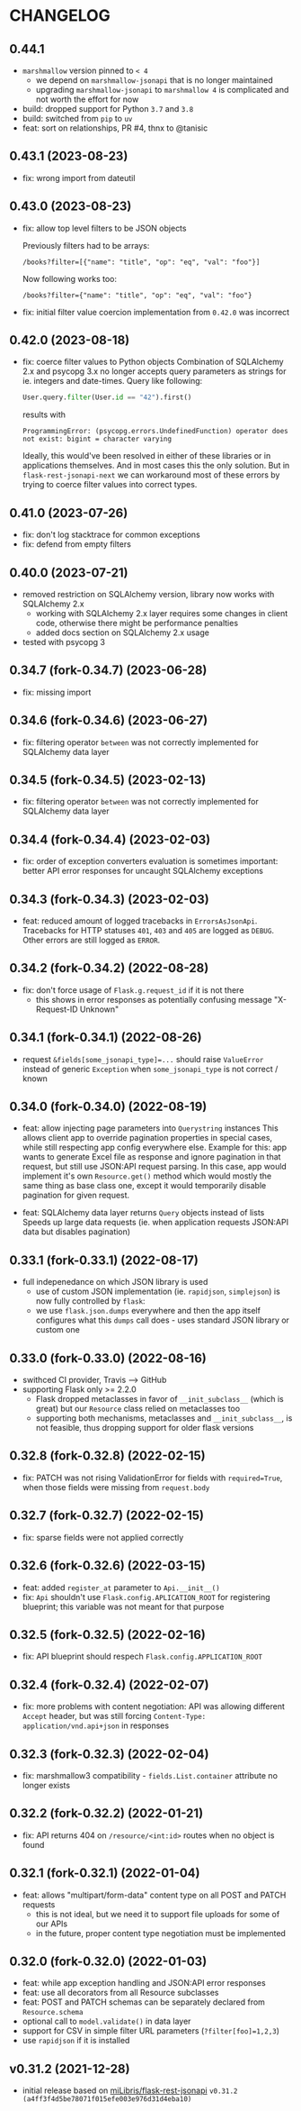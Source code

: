# CHANGELOG

## 0.44.1

- `marshmallow` version pinned to `< 4`
  - we depend on `marshmallow-jsonapi` that is no longer maintained
  - upgrading `marshmallow-jsonapi` to `marshmallow 4` is complicated and not worth the
    effort for now
- build: dropped support for Python `3.7` and `3.8`
- build: switched from `pip` to `uv`
- feat: sort on relationships, PR #4, thnx to @tanisic

## 0.43.1 (2023-08-23)

- fix: wrong import from dateutil

## 0.43.0 (2023-08-23)

- fix: allow top level filters to be JSON objects

  Previously filters had to be arrays:

  ```
  /books?filter=[{"name": "title", "op": "eq", "val": "foo"}]
  ```

  Now following works too:

  ```
  /books?filter={"name": "title", "op": "eq", "val": "foo"}
  ```

- fix: initial filter value coercion implementation from `0.42.0` was incorrect

## 0.42.0 (2023-08-18)

- fix: coerce filter values to Python objects
  Combination of SQLAlchemy 2.x and psycopg 3.x no longer accepts query parameters as
  strings for ie. integers and date-times. Query like following:

  ```py
  User.query.filter(User.id == "42").first()
  ```

   results with

  ```log
  ProgrammingError: (psycopg.errors.UndefinedFunction) operator does not exist: bigint = character varying
  ```

  Ideally, this would've been resolved in either of these libraries or in applications
  themselves. And in most cases this the only solution. But in `flask-rest-jsonapi-next`
  we can workaround most of these errors by trying to coerce filter values into correct
  types.

## 0.41.0 (2023-07-26)

- fix: don't log stacktrace for common exceptions
- fix: defend from empty filters

## 0.40.0 (2023-07-21)

- removed restriction on SQLAlchemy version, library now works with SQLAlchemy 2.x
  - working with SQLAlchemy 2.x layer requires some changes in client code, otherwise
    there might be performance penalties
  - added docs section on SQLAlchemy 2.x usage
- tested with psycopg 3

## 0.34.7 (fork-0.34.7) (2023-06-28)

- fix: missing import

## 0.34.6 (fork-0.34.6) (2023-06-27)

- fix: filtering operator `between` was not correctly implemented for SQLAlchemy
  data layer

## 0.34.5 (fork-0.34.5) (2023-02-13)

- fix: filtering operator `between` was not correctly implemented for SQLAlchemy
  data layer

## 0.34.4 (fork-0.34.4) (2023-02-03)

- fix: order of exception converters evaluation is sometimes important: better API error
  responses for uncaught SQLAlchemy exceptions

## 0.34.3 (fork-0.34.3) (2023-02-03)

- feat: reduced amount of logged tracebacks in `ErrorsAsJsonApi`.
  Tracebacks for HTTP statuses `401`, `403` and `405` are logged as `DEBUG`. Other
  errors are still logged as `ERROR`.

## 0.34.2 (fork-0.34.2) (2022-08-28)

- fix: don't force usage of `Flask.g.request_id` if it is not there
  - this shows in error responses as potentially confusing message "X-Request-ID Unknown"

## 0.34.1 (fork-0.34.1) (2022-08-26)

- request `&fields[some_jsonapi_type]=...` should raise `ValueError` instead of generic
  `Exception` when `some_jsonapi_type` is not correct / known

## 0.34.0 (fork-0.34.0) (2022-08-19)

- feat: allow injecting page parameters into `Querystring` instances
  This allows client app to override pagination properties in special cases, while still
  respecting app config everywhere else.
  Example for this: app wants to generate Excel file as response and ignore pagination
  in that request, but still use JSON:API request parsing. In this case, app would
  implement it's own `Resource.get()` method which would mostly the same thing as base
  class one, except it would temporarily disable pagination for given request.

- feat: SQLAlchemy data layer returns `Query` objects instead of lists
  Speeds up large data requests (ie. when application requests JSON:API data but
  disables pagination)

## 0.33.1 (fork-0.33.1) (2022-08-17)

- full indepenedance on which JSON library is used
  - use of custom JSON implementation (ie. `rapidjson`, `simplejson`) is now fully
    controlled by `flask`:
  - we use `flask.json.dumps` everywhere and then the app itself configures what this
    `dumps` call does - uses standard JSON library or custom one

## 0.33.0 (fork-0.33.0) (2022-08-16)

- swithced CI provider, Travis --> GitHub
- supporting Flask only >= 2.2.0
  - Flask dropped metaclasses in favor of `__init_subclass__` (which is great) but
    our `Resource` class relied on metaclasses too
  - supporting both mechanisms, metaclasses and `__init_subclass__`, is not feasible,
    thus dropping support for older flask versions

## 0.32.8 (fork-0.32.8) (2022-02-15)

- fix: PATCH was not rising ValidationError for fields with `required=True`, when those
  fields were missing from `request.body`

## 0.32.7 (fork-0.32.7) (2022-02-15)

- fix: sparse fields were not applied correctly

## 0.32.6 (fork-0.32.6) (2022-03-15)

- feat: added `register_at` parameter to `Api.__init__()`
- fix: `Api` shouldn't use `Flask.config.APLICATION_ROOT` for registering blueprint;
  this variable was not meant for that purpose

## 0.32.5 (fork-0.32.5) (2022-02-16)

- fix: API blueprint should respech `Flask.config.APPLICATION_ROOT`

## 0.32.4 (fork-0.32.4) (2022-02-07)

- fix: more problems with content negotiation: API was allowing different `Accept`
  header, but was still forcing `Content-Type: application/vnd.api+json` in responses

## 0.32.3 (fork-0.32.3) (2022-02-04)

- fix: marshmallow3 compatibility - `fields.List.container` attribute no longer exists

## 0.32.2 (fork-0.32.2) (2022-01-21)

- fix: API returns 404 on `/resource/<int:id>` routes when no object is found

## 0.32.1 (fork-0.32.1) (2022-01-04)

- feat: allows "multipart/form-data" content type on all POST and PATCH requests
  - this is not ideal, but we need it to support file uploads for some of our APIs
  - in the future, proper content type negotiation must be implemented

## 0.32.0 (fork-0.32.0) (2022-01-03)

- feat: while app exception handling and JSON:API error responses
- feat: use all decorators from all Resource subclasses
- feat: POST and PATCH schemas can be separately declared from `Resource.schema`
- optional call to `model.validate()` in data layer
- support for CSV in simple filter URL parameters (`?filter[foo]=1,2,3`)
- use `rapidjson` if it is installed

## v0.31.2 (2021-12-28)

- initial release based on
  [miLibris/flask-rest-jsonapi](https://github.com/miLibris/flask-rest-jsonapi) `v0.31.2
  (a4ff3f4d5be78071f015efe003e976d31d4eba10)`
